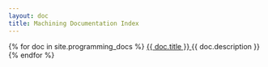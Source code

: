 ```yaml
---
layout: doc
title: Machining Documentation Index
---
```

{% for doc in site.programming_docs %}
<a href="{{ doc.url }}" class="post-link">
{{ doc.title }}
</a>
{{ doc.description }}
{% endfor %}